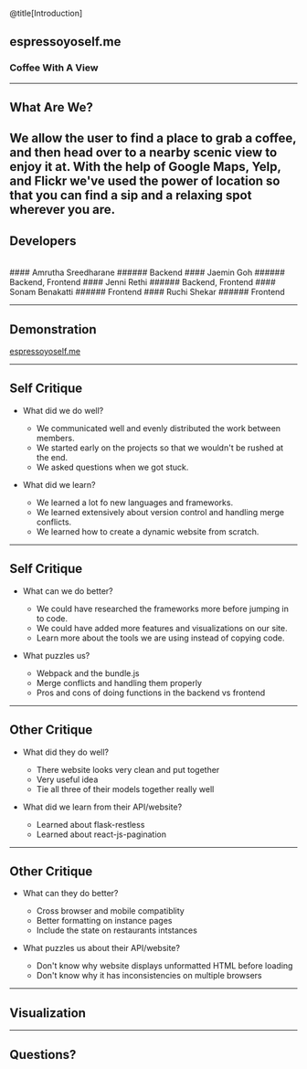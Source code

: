 @title[Introduction]
## espressoyoself.me

### Coffee With A View

---
## What Are We?

We allow the user to find a place to grab a coffee, and then head over to a nearby scenic view to enjoy it at. With the help of Google Maps, Yelp, and Flickr we've used the power of location so that you can find a sip and a relaxing spot wherever you are. 
---

## Developers
<br>
#### Amrutha Sreedharane
###### Backend 
#### Jaemin Goh
###### Backend, Frontend
#### Jenni Rethi
###### Backend, Frontend
#### Sonam Benakatti
###### Frontend
#### Ruchi Shekar
###### Frontend

---
## Demonstration

[espressoyoself.me](http://espressoyoself.me)

---

## Self Critique

- What did we do well?
  - We communicated well and evenly distributed the work between members.
  - We started early on the projects so that we wouldn't be rushed at the end.
  - We asked questions when we got stuck.

- What did we learn?
  - We learned a lot fo new languages and frameworks.
  - We learned extensively about version control and handling merge conflicts.
  - We learned how to create a dynamic website from scratch.

---

## Self Critique

- What can we do better?
  - We could have researched the frameworks more before jumping in to code.
  - We could have added more features and visualizations on our site.
  - Learn more about the tools we are using instead of copying code.

- What puzzles us?
  - Webpack and the bundle.js
  - Merge conflicts and handling them properly
  - Pros and cons of doing functions in the backend vs frontend

---

## Other Critique

- What did they do well?
  - There website looks very clean and put together
  - Very useful idea
  - Tie all three of their models together really well

- What did we learn from their API/website?
  - Learned about flask-restless
  - Learned about react-js-pagination

---

## Other Critique

- What can they do better?
  - Cross browser and mobile compatiblity
  - Better formatting on instance pages
  - Include the state on restaurants intstances

- What puzzles us about their API/website?
  - Don't know why website displays unformatted HTML before loading
  - Don't know why it has inconsistencies on multiple browsers

---
## Visualization

---
## Questions?
